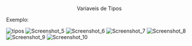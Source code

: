 <p align="center" fontSize="60px">Variaveis de Tipos</p>
Exemplo:

![tipos](https://github.com/juanfsouza/100-days-of-code-challenge-Java/assets/88254614/5706b338-7803-4489-8af9-0021bcf74929)
![Screenshot_5](https://github.com/juanfsouza/100-days-of-code-challenge-Java/assets/88254614/7d234c0b-11f8-45a4-a066-41b8ff5d8151)
![Screenshot_6](https://github.com/juanfsouza/100-days-of-code-challenge-Java/assets/88254614/54fa5e86-a6f6-4d8b-a8f5-47200328d490)
![Screenshot_7](https://github.com/juanfsouza/100-days-of-code-challenge-Java/assets/88254614/96768716-0753-4de6-8772-1ee3b26c9e24)
![Screenshot_8](https://github.com/juanfsouza/100-days-of-code-challenge-Java/assets/88254614/6328565f-970d-4302-b171-660ae6a3757c)
![Screenshot_9](https://github.com/juanfsouza/100-days-of-code-challenge-Java/assets/88254614/841af07a-3079-44ed-b27f-f7cfc65dd1d4)
![Screenshot_10](https://github.com/juanfsouza/100-days-of-code-challenge-Java/assets/88254614/ed15a78c-760d-4b9a-89f3-5e4b70dbab93)
